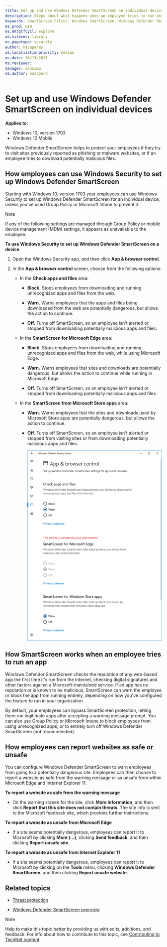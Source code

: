 ```yaml
---
title: Set up and use Windows Defender SmartScreen on individual devices (Windows 10)
description: Steps about what happens when an employee tries to run an app, how employees can report websites as safe or unsafe, and how employees can use the Windows Security to set Windows Defender SmartScreen for individual devices.
keywords: SmartScreen Filter, Windows SmartScreen, Windows Defender SmartScreen
ms.prod: w10
ms.mktglfcycl: explore
ms.sitesec: library
ms.pagetype: security
author: mjcaparas
ms.localizationpriority: medium
ms.date: 10/13/2017
ms.reviewer: 
manager: dansimp
ms.author: macapara
---
```


# Set up and use Windows Defender SmartScreen on individual devices

**Applies to:**
- Windows 10, version 1703
- Windows 10 Mobile

Windows Defender SmartScreen helps to protect your employees if they try to visit sites previously reported as phishing or malware websites, or if an employee tries to download potentially malicious files.

## How employees can use Windows Security to set up Windows Defender SmartScreen
Starting with Windows 10, version 1703 your employees can use Windows Security to set up Windows Defender SmartScreen for an individual device; unless you've used Group Policy or Microsoft Intune to prevent it.

>[!NOTE]
>If any of the following settings are managed through Group Policy or mobile device management (MDM) settings, it appears as unavailable to the employee.

**To use Windows Security to set up Windows Defender SmartScreen on a device**
1. Open the Windows Security app, and then click **App & browser control**.

2. In the **App & browser control** screen, choose from the following options:

   - In the **Check apps and files** area:
    
       - **Block.** Stops employees from downloading and running unrecognized apps and files from the web.

       - **Warn.** Warns employees that the apps and files being downloaded from the web are potentially dangerous, but allows the action to continue.

       - **Off.** Turns off SmartScreen, so an employee isn't alerted or stopped from downloading potentially malicious apps and files.

   - In the **SmartScreen for Microsoft Edge** area:
    
       - **Block.** Stops employees from downloading and running unrecognized apps and files from the web, while using Microsoft Edge.
        
       - **Warn.** Warns employees that sites and downloads are potentially dangerous, but allows the action to continue while running in Microsoft Edge.
        
       - **Off.** Turns off SmartScreen, so an employee isn't alerted or stopped from downloading potentially malicious apps and files.    

   - In the **SmartScreen from Microsoft Store apps** area:
        
     - **Warn.** Warns employees that the sites and downloads used by Microsoft Store apps are potentially dangerous, but allows the action to continue.
        
     - **Off.** Turns off SmartScreen, so an employee isn't alerted or stopped from visiting sites or from downloading potentially malicious apps and files.

       ![Windows Security, SmartScreen controls](images/windows-defender-smartscreen-control.png)

## How SmartScreen works when an employee tries to run an app
Windows Defender SmartScreen checks the reputation of any web-based app the first time it's run from the Internet, checking digital signatures and other factors against a Microsoft-maintained service. If an app has no reputation or is known to be malicious, SmartScreen can warn the employee or block the app from running entirely, depending on how you've configured the feature to run in your organization.

By default, your employees can bypass SmartScreen protection, letting them run legitimate apps after accepting a warning message prompt. You can also use Group Policy or Microsoft Intune to block employees from using unrecognized apps, or to entirely turn off Windows Defender SmartScreen (not recommended).

## How employees can report websites as safe or unsafe
You can configure Windows Defender SmartScreen to warn employees from going to a potentially dangerous site. Employees can then choose to report a website as safe from the warning message or as unsafe from within Microsoft Edge and Internet Explorer 11.

**To report a website as safe from the warning message**
- On the warning screen for the site, click **More Information**, and then click **Report that this site does not contain threats**. The site info is sent to the Microsoft feedback site, which provides further instructions.

**To report a website as unsafe from Microsoft Edge**
- If a site seems potentially dangerous, employees can report it to Microsoft by clicking **More (...)**, clicking **Send feedback**, and then clicking **Report unsafe site**.

**To report a website as unsafe from Internet Explorer 11**
- If a site seems potentially dangerous, employees can report it to Microsoft by clicking on the **Tools** menu, clicking **Windows Defender SmartScreen**, and then clicking **Report unsafe website**.

## Related topics
- [Threat protection](../index.md)

- [Windows Defender SmartScreen overview](windows-defender-smartscreen-overview.md)

>[!NOTE]
>Help to make this topic better by providing us with edits, additions, and feedback. For info about how to contribute to this topic, see [Contributing to TechNet content](https://github.com/Microsoft/windows-itpro-docs/blob/master/CONTRIBUTING.md).
